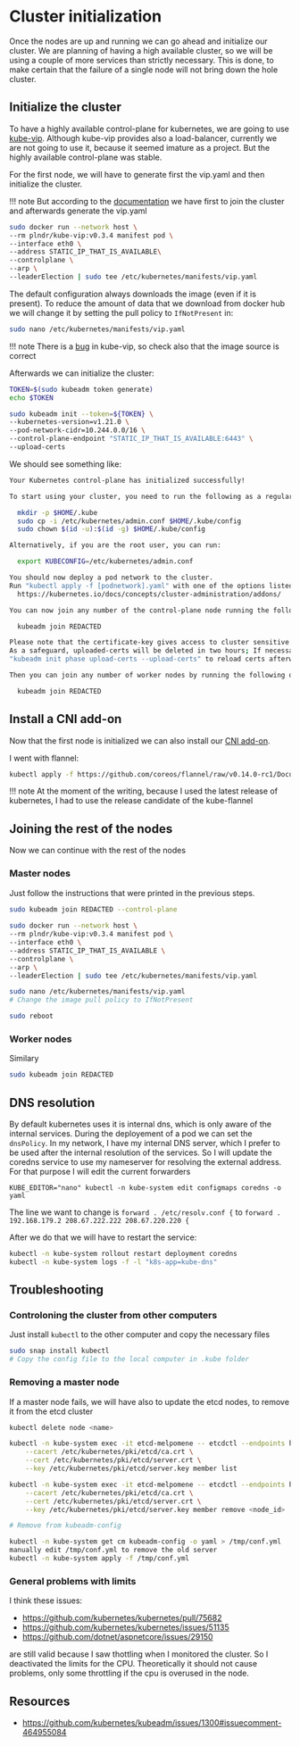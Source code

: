 # Cluster initialization

Once the nodes are up and running we can go ahead and initialize our cluster.
We are planning of having a high available cluster, so we will be using a couple
of more services than strictly necessary. This is done, to make certain that 
the failure of a single node will not bring down the hole cluster.

## Initialize the cluster

To have a highly available control-plane for kubernetes, we are going to use 
[kube-vip](https://kube-vip.io). Although kube-vip provides also a load-balancer,
currently we are not going to use it, because it seemed imature as a project.
But the highly available control-plane was stable.

For the first node, we will have to generate first the vip.yaml and then initialize
the cluster. 

!!! note
    But according to the 
    [documentation](https://github.com/kube-vip/kube-vip/blob/main/docs/hybrid/static/index.md#additional-nodes)
    we have first to join the cluster and afterwards generate the vip.yaml

``` bash
sudo docker run --network host \
--rm plndr/kube-vip:v0.3.4 manifest pod \
--interface eth0 \
--address STATIC_IP_THAT_IS_AVAILABLE\
--controlplane \
--arp \
--leaderElection | sudo tee /etc/kubernetes/manifests/vip.yaml
```

The default configuration always downloads the image (even if it is present).
To reduce the amount of data that we download from docker hub we will change it
by setting the pull policy to ```IfNotPresent``` in:

``` bash
sudo nano /etc/kubernetes/manifests/vip.yaml
```
!!! note
    There is a [bug](https://github.com/kube-vip/kube-vip/issues/207) in kube-vip,
    so check also that the image source is correct


Afterwards we can initialize the cluster:

``` bash
TOKEN=$(sudo kubeadm token generate)
echo $TOKEN

sudo kubeadm init --token=${TOKEN} \
--kubernetes-version=v1.21.0 \
--pod-network-cidr=10.244.0.0/16 \
--control-plane-endpoint "STATIC_IP_THAT_IS_AVAILABLE:6443" \
--upload-certs
```

We should see something like:

``` bash
Your Kubernetes control-plane has initialized successfully!

To start using your cluster, you need to run the following as a regular user:

  mkdir -p $HOME/.kube
  sudo cp -i /etc/kubernetes/admin.conf $HOME/.kube/config
  sudo chown $(id -u):$(id -g) $HOME/.kube/config

Alternatively, if you are the root user, you can run:

  export KUBECONFIG=/etc/kubernetes/admin.conf

You should now deploy a pod network to the cluster.
Run "kubectl apply -f [podnetwork].yaml" with one of the options listed at:
  https://kubernetes.io/docs/concepts/cluster-administration/addons/

You can now join any number of the control-plane node running the following command on each as root:

  kubeadm join REDACTED

Please note that the certificate-key gives access to cluster sensitive data, keep it secret!
As a safeguard, uploaded-certs will be deleted in two hours; If necessary, you can use
"kubeadm init phase upload-certs --upload-certs" to reload certs afterward.

Then you can join any number of worker nodes by running the following on each as root:

  kubeadm join REDACTED
```

## Install a CNI add-on

Now that the first node is initialized we can also install our [CNI add-on](https://kubernetes.io/docs/concepts/extend-kubernetes/compute-storage-net/network-plugins/).

I went with flannel:

``` bash
kubectl apply -f https://github.com/coreos/flannel/raw/v0.14.0-rc1/Documentation/kube-flannel.yml
```

!!! note
    At the moment of the writing, because I used the latest release of kubernetes,
    I had to use the release candidate of the kube-flannel

## Joining the rest of the nodes

Now we can continue with the rest of the nodes

### Master nodes

Just follow the instructions that were printed in the previous steps.

``` bash
sudo kubeadm join REDACTED --control-plane
    
sudo docker run --network host \
--rm plndr/kube-vip:v0.3.4 manifest pod \
--interface eth0 \
--address STATIC_IP_THAT_IS_AVAILABLE \
--controlplane \
--arp \
--leaderElection | sudo tee /etc/kubernetes/manifests/vip.yaml

sudo nano /etc/kubernetes/manifests/vip.yaml
# Change the image pull policy to IfNotPresent

sudo reboot

```

### Worker nodes

Similary

``` bash
sudo kubeadm join REDACTED
```

## DNS resolution

By default kubernetes uses it is internal dns, which is only aware of the internal services.
During the deployement of a pod we can set the `dnsPolicy`. In my network, I have my internal
DNS server, which I prefer to be used after the internal resolution of the services. So I will
update the coredns service to use my nameserver for resolving the external address. For that 
purpose I will edit the current forwarders

```
KUBE_EDITOR="nano" kubectl -n kube-system edit configmaps coredns -o yaml
```

The line we want to change is `forward . /etc/resolv.conf {` to
`forward . 192.168.179.2 208.67.222.222 208.67.220.220 {`

After we do that we will have to restart the service:

``` bash
kubectl -n kube-system rollout restart deployment coredns
kubectl -n kube-system logs -f -l "k8s-app=kube-dns"
```

## Troubleshooting

### Controloning the cluster from other computers

Just install ``kubectl`` to the other computer and copy the necessary files

``` bash
sudo snap install kubectl
# Copy the config file to the local computer in .kube folder
```

### Removing a master node

If a master node fails, we will have also to update the etcd nodes, to remove it
from the etcd cluster

``` bash
kubectl delete node <name>

kubectl -n kube-system exec -it etcd-melpomene -- etcdctl --endpoints https://127.0.0.1:2379 \
    --cacert /etc/kubernetes/pki/etcd/ca.crt \
    --cert /etc/kubernetes/pki/etcd/server.crt \
    --key /etc/kubernetes/pki/etcd/server.key member list

kubectl -n kube-system exec -it etcd-melpomene -- etcdctl --endpoints https://127.0.0.1:2379 \
    --cacert /etc/kubernetes/pki/etcd/ca.crt \
    --cert /etc/kubernetes/pki/etcd/server.crt \
    --key /etc/kubernetes/pki/etcd/server.key member remove <node_id>

# Remove from kubeadm-config

kubectl -n kube-system get cm kubeadm-config -o yaml > /tmp/conf.yml
manually edit /tmp/conf.yml to remove the old server
kubectl -n kube-system apply -f /tmp/conf.yml
```

### General problems with limits

I think these issues:

- https://github.com/kubernetes/kubernetes/pull/75682
- https://github.com/kubernetes/kubernetes/issues/51135
- https://github.com/dotnet/aspnetcore/issues/29150

are still valid because I saw thottling when I monitored the cluster. 
So I deactivated the limits for the CPU. Theoretically it should not cause problems, 
only some throttling if the cpu is overused in the node.

## Resources
* https://github.com/kubernetes/kubeadm/issues/1300#issuecomment-464955084